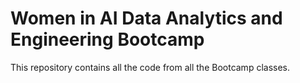 # Women in AI Data Analytics and Engineering Bootcamp 

This repository contains all the code from all the Bootcamp classes. 
